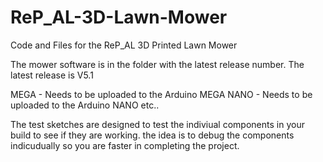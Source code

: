 # ReP_AL-3D-Lawn-Mower
Code and Files for the ReP_AL 3D Printed Lawn Mower


The mower software is in the folder with the latest release number.  The latest release is V5.1

MEGA - Needs to be uploaded to the Arduino MEGA
NANO - Needs to be uploaded to the Arduino NANO
etc..


The test sketches are designed to test the indiviual components in your build to see if they are working.
the idea is to debug the components indicudually so you are faster in completing the project.
